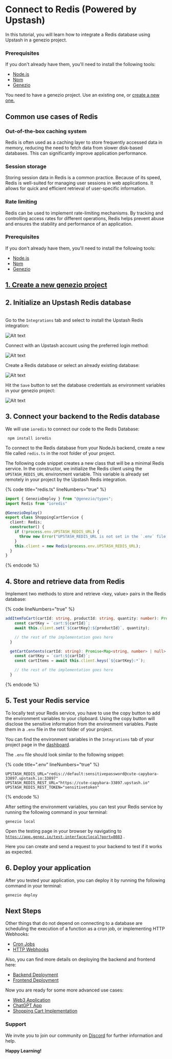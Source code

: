 # Connect to Redis (Powered by Upstash)

In this tutorial, you will learn how to integrate a Redis database using Upstash in a genezio project.

### Prerequisites

If you don't already have them, you'll need to install the following tools:

* [Node.js](https://nodejs.org/en/download/current)
* [Npm](https://docs.npmjs.com/downloading-and-installing-node-js-and-npm)
* [Genezio](connect-to-redis-powered-by-upstash.md#getting-started)

You need to have a genezio project. Use an existing one, or [create a new one.](../getting-started.md)

## Common use cases of Redis

### Out-of-the-box caching system <a href="#out-of-the-box-caching-system" id="out-of-the-box-caching-system"></a>

Redis is often used as a caching layer to store frequently accessed data in memory, reducing the need to fetch data from slower disk-based databases. This can significantly improve application performance.

### Session storage <a href="#session-storage" id="session-storage"></a>

Storing session data in Redis is a common practice. Because of its speed, Redis is well-suited for managing user sessions in web applications. It allows for quick and efficient retrieval of user-specific information.

### Rate limiting <a href="#rate-limiting" id="rate-limiting"></a>

Redis can be used to implement rate-limiting mechanisms. By tracking and controlling access rates for different operations, Redis helps prevent abuse and ensures the stability and performance of an application.

### Prerequisites

If you don't already have them, you'll need to install the following tools:

* [Node.js](https://nodejs.org/en/download/current)
* [Npm](https://docs.npmjs.com/downloading-and-installing-node-js-and-npm)
* [Genezio](connect-to-redis-powered-by-upstash.md#getting-started)

## [1. Create a new genezio project](../getting-started.md)

## 2. Initialize an Upstash Redis database

\
Go to the `Integrations` tab and select to install the Upstash Redis integration:

![Alt text](https://genezio.com/images/blog/getting\_started\_upstash\_images/image-3.png)

Connect with an Upstash account using the preferred login method:

![Alt text](https://genezio.com/images/blog/getting\_started\_upstash\_images/image.png)

Create a Redis database or select an already existing database:

![Alt text](https://genezio.com/images/blog/getting\_started\_upstash\_images/image-1.png)

Hit the `Save` button to set the database credentials as environment variables in your genezio project:

![Alt text](https://genezio.com/images/blog/getting\_started\_upstash\_images/image-2.png)

## 3. Connect your backend to the Redis database

We will use `ioredis` to connect our code to the Redis Database:

```
 npm install ioredis
```

To connect to the Redis database from your NodeJs backend, create a new file called `redis.ts` in the root folder of your project.

The following code snippet creates a new class that will be a minimal Redis service. In the constructor, we initialize the Redis client using the `UPSTASH_REDIS_URL` environment variable. This variable is already set remotely in your project by the Upstash Redis integration.

{% code title="redis.ts" lineNumbers="true" %}
```ts
import { GenezioDeploy } from "@genezio/types";
import Redis from "ioredis"

@GenezioDeploy()
export class ShoppingCartService {
  client: Redis;
  constructor() {
    if (!process.env.UPSTASH_REDIS_URL) {
      throw new Error("UPSTASH_REDIS_URL is not set in the `.env` file.")
    }
    this.client = new Redis(process.env.UPSTASH_REDIS_URL);
  }
}
```
{% endcode %}

## 4. Store and retrieve data from Redis

Implement two methods to store and retrieve \<key, value> pairs in the Redis database:

{% code lineNumbers="true" %}
```typescript
addItemToCart(cartId: string, productId: string, quantity: number): Promise<boolean> {
    const cartKey = `cart:${cartId}`;
    await this.client.set(`${cartKey}:${productId}`, quantity);

    // the rest of the implementation goes here
  }

  getCartContents(cartId: string): Promise<Map<string, number> | null> {
    const cartKey = `cart:${cartId}`;
    const cartItems = await this.client.keys(`${cartKey}:*`);

    // the rest of the implementation goes here
  }
```
{% endcode %}

## 5. Test your Redis service

To locally test your Redis service, you have to use the copy button to add the environment variables to your clipboard. Using the copy button will disclose the sensitive information from the environment variables. Paste them in a `.env` file in the root folder of your project.

You can find the environment variables in the `Integrations` tab of your project page in the [dashboard](https://app.genez.io/).

The `.env` file should look similar to the following snippet:

{% code title=".env" lineNumbers="true" %}
```fallback
UPSTASH_REDIS_URL="redis://default:sensitivepassword@cute-capybara-33897.upstash.io:33897"
UPSTASH_REDIS_REST_URL="https://cute-capybara-33897.upstash.io"
UPSTASH_REDIS_REST_TOKEN="sensitivetoken"
```
{% endcode %}

After setting the environment variables, you can test your Redis service by running the following command in your terminal:

```
genezio local
```

Open the testing page in your browser by navigating to [`https://app.genez.io/test-interface/local?port=8083`](https://app.genez.io/test-interface/local?port=8083) .

Here you can create and send a request to your backend to test if it works as expected.

## 6. Deploy your application

After you tested your application, you can deploy it by running the following command in your terminal:

```bash
genezio deploy
```

## Next Steps

Other things that do not depend on connecting to a database are scheduling the execution of a function as a cron job, or implementing HTTP Webhooks:

* [Cron Jobs](../features/cron-methods.md)
* [HTTP Webhooks](../features/http-methods-webhooks.md)

Also, you can find more details on deploying the backend and frontend here:

* [Backend Deployment](../features/backend-deployment.md)
* [Frontend Deployment](../features/frontend-deployment.md)

Now you are ready for some more advanced use cases:

* [Web3 Application](https://genezio.com/blog/create-your-first-web3-app/)
* [ChatGPT App](https://genezio.com/blog/create-your-first-app-using-chatgpt/)
* [Shopping Cart Implementation](https://genezio.com/blog/implement-a-shopping-cart-using-typescript-redis-and-react/)

### Support <a href="#support" id="support"></a>

We invite you to join our community on [Discord](https://discord.gg/uc9H5YKjXv) for further information and help.

**Happy Learning!**
